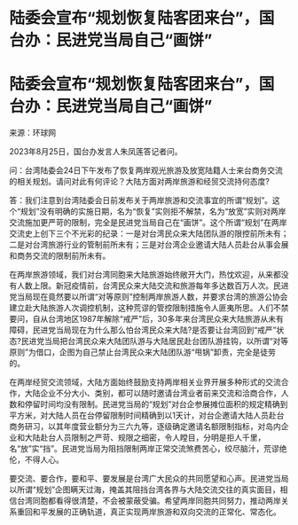 # 陆委会宣布“规划恢复陆客团来台”，国台办：民进党当局自己“画饼”

# 陆委会宣布“规划恢复陆客团来台”，国台办：民进党当局自己“画饼”

来源：环球网

2023年8月25日，国台办发言人朱凤莲答记者问。

问：台湾陆委会24日下午发布了恢复两岸观光旅游及放宽陆籍人士来台商务交流的相关规划。请问对此有何评论？大陆方面对两岸旅游和经贸交流持何态度?

答：我们注意到台湾陆委会日前发布关于两岸旅游和交流事宜的所谓“规划”。这个“规划”没有明确的实施日期，名为“恢复”实则拒不解禁，名为“放宽”实则对两岸交流施加更严苛的限制，完全是民进党当局自己在“画饼”。这个所谓“规划”在两岸交流史上创下三个不光彩的纪录：一是对台湾民众来大陆团队游的限控前所未有；二是对台湾旅游行业的管制前所未有；三是对台湾企业邀请大陆人员赴台从事会展和商务交流的限制前所未有。

在两岸旅游领域，我们对台湾同胞来大陆旅游始终敞开大门，热忱欢迎，从来都没有人数上限。新冠疫情前，台湾民众来大陆交流和旅游每年多达数百万人次。民进党当局现在竟然要以所谓“对等原则”控制两岸旅游人数，并要求台湾的旅游公协会建立赴大陆旅游人次调控机制，这种荒谬的管控限制措施令人匪夷所思。人们不禁要问，自从台湾地区1987年解除“戒严”后，30多年来台湾民众来大陆旅游从未有障碍，民进党当局现在为什么那么怕台湾民众来大陆?是否要让台湾回到“戒严”状态?民进党当局把台湾民众来大陆团队游与大陆居民赴台团队游挂钩，以所谓“对等原则”为借口，企图为自己禁止台湾民众来大陆团队游“甩锅”卸责，完全是徒劳的。

在两岸经贸交流领域，大陆方面始终鼓励支持两岸相关业界开展多种形式的交流合作，大陆企业不分大小、类别，都可以随时邀请台湾业者前来交流和洽商合作，人数和停留时间均没有限制。民进党当局的“规划”对台企参展摊位面积的规定精确到平方米，对大陆人员在台停留限制时间精确到以1天计，对台企邀请大陆人员赴台商务研习，以其年度营业额分为三六九等，逐级确定邀请名额限制指标，对岛内企业和大陆赴台人员限制之严苛、规限之细密，令人瞠目，分明是拒人千里，名“放”实“挡”。民进党当局为阻挡限制两岸正常交流煞费苦心，绞尽脑汁，荒谬绝伦，不得人心。

要交流、要合作，要和平、要发展是台湾广大民众的共同愿望和心声。民进党当局以所谓“规划”企图瞒天过海，掩盖其阻挡台湾各界与大陆交流交往的真实面目，相信台湾同胞都看得很清楚，不会被蒙蔽受骗。希望两岸同胞共同努力，推动两岸关系重回和平发展的正确轨道，真正实现两岸旅游和双向交流的正常化、常态化。

